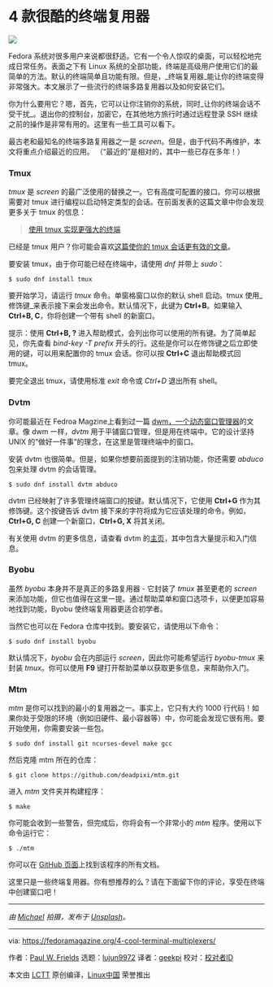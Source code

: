 [#]: collector: (lujun9972)
[#]: translator: (geekpi)
[#]: reviewer: ( )
[#]: publisher: ( )
[#]: url: ( )
[#]: subject: (4 cool terminal multiplexers)
[#]: via: (https://fedoramagazine.org/4-cool-terminal-multiplexers/)
[#]: author: (Paul W. Frields https://fedoramagazine.org/author/pfrields/)

4 款很酷的终端复用器
======

![][1]

Fedora 系统对很多用户来说都很舒适。它有一个令人惊叹的桌面，可以轻松地完成日常任务。表面之下有 Linux 系统的全部功能，终端是高级用户使用它们的最简单的方法。默认的终端简单且功能有限。但是，_终端复用器_能让你的终端变得非常强大。本文展示了一些流行的终端多路复用器以及如何安装它们。


你为什么要用它？嗯，首先，它可以让你注销你的系统，同时_让你的终端会话不受干扰_。退出你的控制台，加密它，在其他地方旅行时通过远程登录 SSH 继续之前的操作是非常有用的。这里有一些工具可以看下。

最古老和最知名的终端多路复用器之一是 _screen_。但是，由于代码不再维护，本文将重点介绍最近的应用。 （“最近的”是相对的，其中一些已存在多年！）

### Tmux

_tmux_ 是 _screen_ 的最广泛使用的替换之一。它有高度可配置的接口。你可以根据需要对 tmux 进行编程以启动特定类型的会话。在前面发表的这篇文章中你会发现更多关于 tmux 的信息：

> [使用 tmux 实现更强大的终端][2]

已经是 tmux 用户？你可能会喜欢[这篇使你的 tmux 会话更有效的文章][3]。

要安装 tmux，由于你可能已经在终端中，请使用 _dnf_ 并带上 _sudo_：

```
$ sudo dnf install tmux
```

要开始学习，请运行 _tmux_ 命令。单窗格窗口以你的默认 shell 启动。tmux 使用_修饰键_来表示接下来会发出命令。默认情况下，此键为 **Ctrl+B**。如果输入 **Ctrl+B, C**，你将创建一个带有 shell 的新窗口。

提示：使用 **Ctrl+B, ?** 进入帮助模式，会列出你可以使用的所有键。为了简单起见，你先查看 _bind-key -T prefix_ 开头的行。这些是你可以在修饰键之后立即使用的键，可以用来配置你的 tmux 会话。你可以按 **Ctrl+C** 退出帮助模式回 tmux。

要完全退出 tmux，请使用标准 _exit_ 命令或 _Ctrl+D_  退出所有 shell。

### Dvtm

你可能最近在 Fedroa Magzine上看到过一篇 [dwm，一个动态窗口管理器][4]的文章。像 dwm 一样，_dvtm_ 用于平铺窗口管理，但是用在终端中。它的设计坚持 UNIX 的“做好一件事”的理念，在这里是管理终端中的窗口。

安装 dvtm 也很简单。但是，如果你想要前面提到的注销功能，你还需要 _abduco_ 包来处理 dvtm 的会话管理。

```
$ sudo dnf install dvtm abduco
```

dvtm 已经映射了许多管理终端窗口的按键。默认情况下，它使用 **Ctrl+G** 作为其修饰键。这个按键告诉 dvtm 接下来的字符将成为它应该处理的命令。例如， **Ctrl+G, C** 创建一个新窗口，**Ctrl+G, X** 将其关闭。

有关使用 dvtm 的更多信息，请查看 dvtm 的[主页][5]，其中包含大量提示和入门信息。

### Byobu

虽然 _byobu_ 本身并不是真正的多路复用器 - 它封装了 _tmux_ 甚至更老的 _screen_ 来添加功能，但它也值得在这里一提。通过帮助菜单和窗口选项卡，以便更加容易地找到功能，Byobu 使终端复用器更适合初学者。

当然它也可以在 Fedora 仓库中找到。要安装它，请使用以下命令：

```
$ sudo dnf install byobu
```

默认情况下，_byobu_ 会在内部运行 _screen_，因此你可能希望运行 _byobu-tmux_ 来封装 _tmux_。你可以使用 **F9** 键打开帮助菜单以获取更多信息，来帮助你入门。

### Mtm

_mtm_ 是你可以找到的最小的复用器之一。事实上，它只有大约 1000 行代码！如果你处于受限的环境（例如旧硬件、最小容器等）中，你可能会发现它很有用。要开始使用，你需要安装一些包。

```
$ sudo dnf install git ncurses-devel make gcc
```

然后克隆 mtm 所在的仓库：

```
$ git clone https://github.com/deadpixi/mtm.git
```

进入 _mtm_ 文件夹并构建程序：

```
$ make
```

你可能会收到一些警告，但完成后，你将会有一个非常小的 _mtm_ 程序。使用以下命令运行它：

```
$ ./mtm
```

你可以在 [GitHub 页面][6]上找到该程序的所有文档。

这里只是一些终端复用器。你有想推荐的么？请在下面留下你的评论，享受在终端中创建窗口吧！

* * *

_由 _[ _Michael_][7]_ 拍摄，发布于 [Unsplash][8]。_

--------------------------------------------------------------------------------

via: https://fedoramagazine.org/4-cool-terminal-multiplexers/

作者：[Paul W. Frields][a]
选题：[lujun9972][b]
译者：[geekpi](https://github.com/geekpi)
校对：[校对者ID](https://github.com/校对者ID)

本文由 [LCTT](https://github.com/LCTT/TranslateProject) 原创编译，[Linux中国](https://linux.cn/) 荣誉推出

[a]: https://fedoramagazine.org/author/pfrields/
[b]: https://github.com/lujun9972
[1]: https://fedoramagazine.org/wp-content/uploads/2018/08/tmuxers-4-816x345.jpg
[2]: https://fedoramagazine.org/use-tmux-more-powerful-terminal/
[3]: https://fedoramagazine.org/4-tips-better-tmux-sessions/
[4]: https://fedoramagazine.org/lets-try-dwm-dynamic-window-manger/
[5]: http://www.brain-dump.org/projects/dvtm/#why
[6]: https://github.com/deadpixi/mtm
[7]: https://unsplash.com/photos/48yI_ZyzuLo?utm_source=unsplash&utm_medium=referral&utm_content=creditCopyText
[8]: https://unsplash.com/search/photos/windows?utm_source=unsplash&utm_medium=referral&utm_content=creditCopyText
